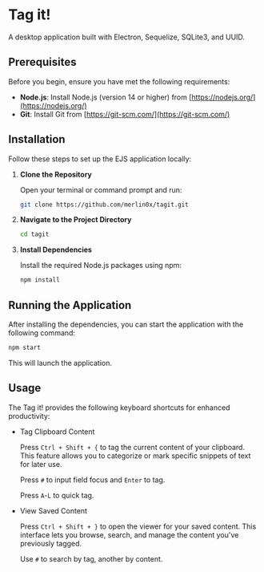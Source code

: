 # Tag it!

A desktop application built with Electron, Sequelize, SQLite3, and UUID.

## Prerequisites

Before you begin, ensure you have met the following requirements:

- **Node.js**: Install Node.js (version 14 or higher) from [https://nodejs.org/](https://nodejs.org/)
- **Git**: Install Git from [https://git-scm.com/](https://git-scm.com/)

## Installation

Follow these steps to set up the EJS application locally:

1. **Clone the Repository**

   Open your terminal or command prompt and run:

   ```bash
   git clone https://github.com/merlin0x/tagit.git
   ```

2. **Navigate to the Project Directory**

   ```bash
   cd tagit
   ```

3. **Install Dependencies**

   Install the required Node.js packages using npm:

   ```bash
   npm install
   ```

## Running the Application

After installing the dependencies, you can start the application with the following command:

```bash
npm start
```

This will launch the application.

## Usage

The Tag it! provides the following keyboard shortcuts for enhanced productivity:

- Tag Clipboard Content

  Press `Ctrl + Shift + {` to tag the current content of your clipboard. This feature allows you to categorize or mark specific snippets of text for later use.
  
  Press `#` to input field focus and `Enter` to tag.
  
  Press `A`-`L` to quick tag.
  
- View Saved Content

  Press `Ctrl + Shift + }` to open the viewer for your saved content. This interface lets you browse, search, and manage the content you've previously tagged.
  
  Use `#` to search by tag, another by content.
